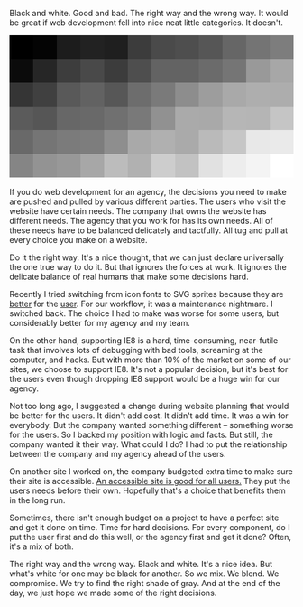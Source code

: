 Black and white. Good and bad. The right way and the wrong way. It would be
great if web development fell into nice neat little categories. It doesn't.

![Gradient from black to white](images/on-development-decisions/bw.png "Lots of gray areas.")

If you do web development for an agency, the decisions you need to make are
pushed and pulled by various different parties. The users who visit the
website have certain needs. The company that owns the website has different
needs. The agency that you work for has its own needs. All of these needs have
to be balanced delicately and tactfully. All tug and pull at every choice you
make on a website.

Do it the right way. It's a nice thought, that we can just declare universally
the one true way to do it. But that ignores the forces at work. It ignores the
delicate balance of real humans that make some decisions hard.

Recently I tried switching from icon fonts to SVG sprites because they are
[better][svg1] for the [user][svg2]. For our workflow, it was a maintenance
nightmare. I switched back. The choice I had to make was worse for some users,
but considerably better for my agency and my team.

On the other hand, supporting IE8 is a hard, time-consuming, near-futile task
that involves lots of debugging with bad tools, screaming at the computer, and
hacks. But with more than 10% of the market on some of our sites, we choose to
support IE8. It's not a popular decision, but it's best for the users even
though dropping IE8 support would be a huge win for our agency.

Not too long ago, I suggested a change during website planning that would be
better for the users. It didn't add cost. It didn't add time. It was a win for
everybody. But the company wanted something different – something worse for
the users. So I backed my position with logic and facts. But still, the
company wanted it their way. What could I do? I had to put the relationship
between the company and my agency ahead of the users.

On another site I worked on, the company budgeted extra time to make sure
their site is accessible. [An accessible site is good for all users.][acc]
They put the users needs before their own. Hopefully that's a choice that
benefits them in the long run.

Sometimes, there isn't enough budget on a project to have a perfect site and
get it done on time. Time for hard decisions. For every component, do I put
the user first and do this well, or the agency first and get it done?
Often, it's a mix of both.

The right way and the wrong way. Black and white. It's a nice idea. But what's
white for one may be black for another. So we mix. We blend. We compromise. We
try to find the right shade of gray. And at the end of the day, we just hope
we made some of the right decisions.

[svg1]: http://ianfeather.co.uk/ten-reasons-we-switched-from-an-icon-font-to-svg/
[svg2]: http://css-tricks.com/icon-fonts-vs-svg/
[acc]: http://digitaldesignstandards.com/standard/accessibility/designing-accessibility-simply-good-business/
